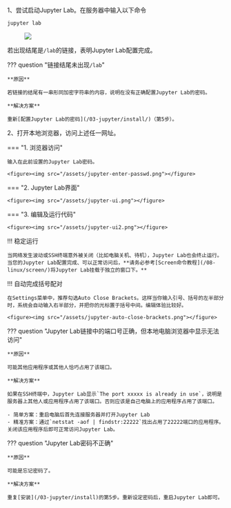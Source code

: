 1、尝试启动Jupyter Lab。在服务器中输入以下命令

```bash
jupyter lab
```

<figure><img src="/assets/jupyter-start.png"></figure>

若出现结尾是`/lab`的链接，表明Jupyter Lab配置完成。

??? question "链接结尾未出现`/lab`"
	
	**原因**
	
	若链接的结尾有一串形同加密字符串的内容，说明在没有正确配置Jupyter Lab的密码。
	
	**解决方案**
	
	重新[配置Jupyter Lab的密码](/03-jupyter/install/)（第5步）。

2、打开本地浏览器，访问上述任一网址。

=== "1. 浏览器访问"
	
	输入在此前设置的Jupyter Lab密码。
	
	<figure><img src="/assets/jupyter-enter-passwd.png"></figure>

=== "2. Jupyter Lab界面"

	<figure><img src="/assets/jupyter-ui.png"></figure>
=== "3. 编辑及运行代码"

	<figure><img src="/assets/jupyter-ui2.png"></figure>

!!! 稳定运行

	当网络发生波动或SSH终端意外被关闭（比如电脑关机、待机），Jupyter Lab也会终止运行。当您的Jupyter Lab配置完成、可以正常访问后，**请务必参考[Screen命令教程](/08-linux/screen/)将Jupyter Lab挂载于独立的窗口下。**

!!! 自动完成括号配对

	在Settings菜单中，推荐勾选Auto Close Brackets。这样当你输入引号、括号的左半部分时，系统会自动输入右半部分，并把你的光标置于括号中间。编辑体验比较好。
	
	<figure><img src="/assets/jupyter-auto-close-brackets.png"></figure>

??? question "Jupyter Lab链接中的端口号正确，但本地电脑浏览器中显示无法访问"

	**原因**
	
	可能其他应用程序或其他人恰巧占用了该端口。
	
	**解决方案**
	
	如果在SSH终端中，Jupyter Lab显示`The port xxxxx is already in use`，说明是服务器上其他人或应用程序占用了该端口。否则应该是自己电脑上的应用程序占用了该端口。
	
	- 简单方案：重启电脑后首先连接服务器并打开Jupyter Lab
	- 精准方案：通过`netstat -aof | findstr:22222`找出占用了22222端口的应用程序。关闭该应用程序后即可正常访问Jupyter Lab。

??? question "Jupyter Lab密码不正确"

	**原因**
	
	可能是忘记密码了。
	
	**解决方案**
	
	重复[安装](/03-jupyter/install)的第5步。重新设定密码后，重启Jupyter Lab即可。